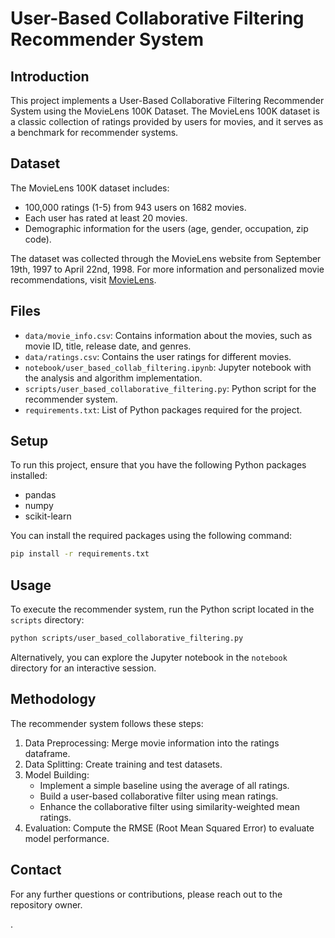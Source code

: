 
# User-Based Collaborative Filtering Recommender System

## Introduction
This project implements a User-Based Collaborative Filtering Recommender System using the MovieLens 100K Dataset. The MovieLens 100K dataset is a classic collection of ratings provided by users for movies, and it serves as a benchmark for recommender systems.

## Dataset
The MovieLens 100K dataset includes:
- 100,000 ratings (1-5) from 943 users on 1682 movies.
- Each user has rated at least 20 movies.
- Demographic information for the users (age, gender, occupation, zip code).

The dataset was collected through the MovieLens website from September 19th, 1997 to April 22nd, 1998. For more information and personalized movie recommendations, visit [MovieLens](https://movielens.org/).

## Files
- `data/movie_info.csv`: Contains information about the movies, such as movie ID, title, release date, and genres.
- `data/ratings.csv`: Contains the user ratings for different movies.
- `notebook/user_based_collab_filtering.ipynb`: Jupyter notebook with the analysis and algorithm implementation.
- `scripts/user_based_collaborative_filtering.py`: Python script for the recommender system.
- `requirements.txt`: List of Python packages required for the project.

## Setup
To run this project, ensure that you have the following Python packages installed:
- pandas
- numpy
- scikit-learn

You can install the required packages using the following command:
```bash
pip install -r requirements.txt
```

## Usage
To execute the recommender system, run the Python script located in the `scripts` directory:
```bash
python scripts/user_based_collaborative_filtering.py
```

Alternatively, you can explore the Jupyter notebook in the `notebook` directory for an interactive session.

## Methodology
The recommender system follows these steps:
1. Data Preprocessing: Merge movie information into the ratings dataframe.
2. Data Splitting: Create training and test datasets.
3. Model Building:
   - Implement a simple baseline using the average of all ratings.
   - Build a user-based collaborative filter using mean ratings.
   - Enhance the collaborative filter using similarity-weighted mean ratings.
4. Evaluation: Compute the RMSE (Root Mean Squared Error) to evaluate model performance.

## Contact
For any further questions or contributions, please reach out to the repository owner.


.
